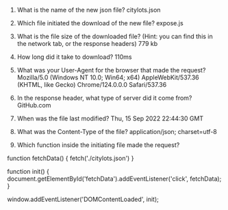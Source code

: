 1. What is the name of the new json file? citylots.json

2. Which file initiated the download of the new file? expose.js

3. What is the file size of the downloaded file? (Hint: you can find this in the network tab, or the response headers) 779 kb

4. How long did it take to download? 110ms

5. What was your User-Agent for the browser that made the request? Mozilla/5.0 (Windows NT 10.0; Win64; x64) AppleWebKit/537.36 (KHTML, like Gecko) Chrome/124.0.0.0 Safari/537.36

6. In the response header, what type of server did it come from? GitHub.com
   
8. When was the file last modified? Thu, 15 Sep 2022 22:44:30 GMT

9. What was the Content-Type of the file? application/json; charset=utf-8

9. Which function inside the initiating file made the request?

function fetchData() {
  fetch('./citylots.json')
}

function init() {
  document.getElementById('fetchData').addEventListener('click', fetchData);
}

window.addEventListener('DOMContentLoaded', init);
